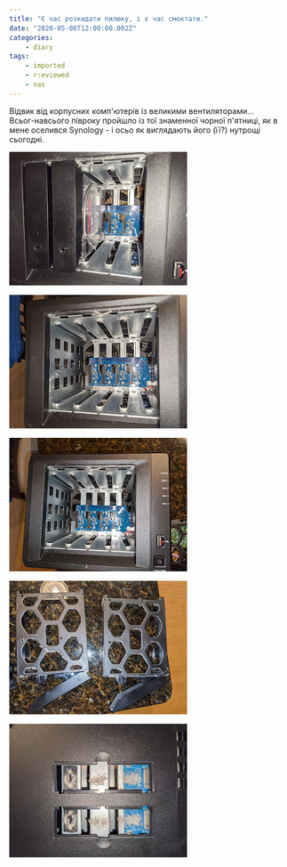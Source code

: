 ```yaml
---
title: "Є час розкидати пилюку, і є час смоктати."
date: "2020-05-08T12:00:00.002Z"
categories:
    - diary
tags:
    - imported
    - r:eviewed
    - nas
---
```

Відвик від корпусних комп'ютерів із великими вентиляторами...  
Всьог-навсього півроку пройшло із тої знаменної чорної п'ятниці, як в мене оселився Synology \- i осьо як виглядають його (її?) нутрощі сьогодні.
<!--more-->
[![](thumb_00.jpg)](img00.jpg)

[![](thumb_01.jpg)](img01.jpg)

[![](thumb_02.jpg)](img02.jpg)

[![](thumb_03.jpg)](img03.jpg)

[![](thumb_04.jpg)](img04.jpg)
